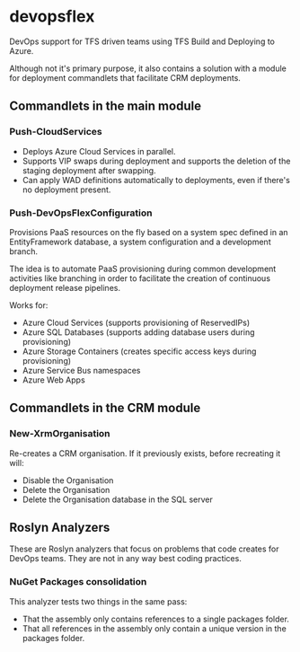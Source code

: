 devopsflex
==========

DevOps support for TFS driven teams using TFS Build and Deploying to Azure.

Although not it's primary purpose, it also contains a solution with a module for deployment commandlets that facilitate CRM deployments.

## Commandlets in the main module

### Push-CloudServices
- Deploys Azure Cloud Services in parallel.
- Supports VIP swaps during deployment and supports the deletion of the staging deployment after swapping.
- Can apply WAD definitions automatically to deployments, even if there's no deployment present.

### Push-DevOpsFlexConfiguration
Provisions PaaS resources on the fly based on a system spec defined in an EntityFramework database, a system configuration and a development branch.

The idea is to automate PaaS provisioning during common development activities like branching in order to facilitate the creation of continuous deployment release pipelines.

Works for:

- Azure Cloud Services (supports provisioning of ReservedIPs)
- Azure SQL Databases (supports adding database users during provisioning)
- Azure Storage Containers (creates specific access keys during provisioning)
- Azure Service Bus namespaces
- Azure Web Apps

## Commandlets in the CRM module

### New-XrmOrganisation

Re-creates a CRM organisation. If it previously exists, before recreating it will:

- Disable the Organisation
- Delete the Organisation
- Delete the Organisation database in the SQL server

## Roslyn Analyzers

These are Roslyn analyzers that focus on problems that code creates for DevOps teams.
They are not in any way best coding practices.

### NuGet Packages consolidation

This analyzer tests two things in the same pass:

- That the assembly only contains references to a single packages folder.
- That all references in the assembly only contain a unique version in the packages folder.